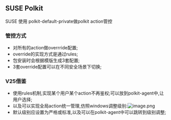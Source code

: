 ## SUSE Polkit

SUSE 使用 polkit-default-private做polkit action管控

### 管控方式

* 对所有的action做overrride配置;
* override的实现方式是通过rules;
* 包安装时会根据模版生成3套配置;
* 3套override配置可以在不同安全场景下切换;

### V25借鉴

* 使用rules机制,实现某个用户某个action不再鉴权;可以放到polkit-agent中,让用户选择;
* 以及可以实现全局action统一管理,仿照windows调整级别:![image.png](https://cdn.jsdelivr.net/gh/KT-lcz/note-gen-image-sync@main/2025-06/4f4f94a1-6aa5-4da6-a192-026e33ede01d.png)
* 默认级别应设置为严格或标准,以及可以在polkit-agent中可以跳转到级别调整;

